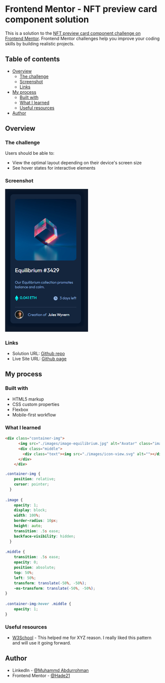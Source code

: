 # Frontend Mentor - NFT preview card component solution

This is a solution to the [NFT preview card component challenge on Frontend Mentor](https://www.frontendmentor.io/challenges/nft-preview-card-component-SbdUL_w0U). Frontend Mentor challenges help you improve your coding skills by building realistic projects. 

## Table of contents

- [Overview](#overview)
  - [The challenge](#the-challenge)
  - [Screenshot](#screenshot)
  - [Links](#links)
- [My process](#my-process)
  - [Built with](#built-with)
  - [What I learned](#what-i-learned)
  - [Useful resources](#useful-resources)
- [Author](#author)


## Overview

### The challenge

Users should be able to:

- View the optimal layout depending on their device's screen size
- See hover states for interactive elements

### Screenshot

![images](./images/Screenshot.png)


### Links

- Solution URL: [Github repo](https://github.com/Hade21/NFT-preview-card-component)
- Live Site URL: [Github page](https://hade21.github.io/NFT-preview-card-component/)

## My process

### Built with

- HTML5 markup
- CSS custom properties
- Flexbox
- Mobile-first workflow


### What I learned


```html
<div class="container-img">
      <img src="./images/image-equilibrium.jpg" alt="Avatar" class="image" style="width:100%">
      <div class="middle">
        <div class="text"><img src="./images/icon-view.svg" alt=""></div>
      </div>
    </div>
```
```css
.container-img {
    position: relative;
    cursor: pointer;
  }
  
.image {
    opacity: 1;
    display: block;
    width: 100%;
    border-radius: 10px;
    height: auto;
    transition: .5s ease;
    backface-visibility: hidden;
  }
  
.middle {
    transition: .5s ease;
    opacity: 0;
    position: absolute;
    top: 50%;
    left: 50%;
    transform: translate(-50%, -50%);
    -ms-transform: translate(-50%, -50%);
}

.container-img:hover .middle {
    opacity: 1;
}
```

### Useful resources

- [W3School](https://www.w3school.com) - This helped me for XYZ reason. I really liked this pattern and will use it going forward.


## Author

- LinkedIn - [@Muhammd Abdurrohman](https://www.linkedin.com/in/muhammad-a-589675141/)
- Frontend Mentor - [@Hade21](https://www.frontendmentor.io/profile/Hade21)

